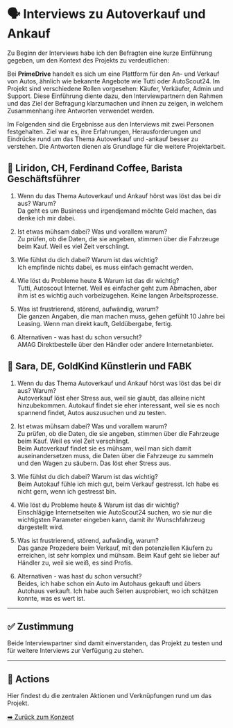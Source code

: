 # 🗣️ Interviews zu Autoverkauf und Ankauf

Zu Beginn der Interviews habe ich den Befragten eine kurze Einführung gegeben, um den Kontext des Projekts zu verdeutlichen:

Bei **PrimeDrive** handelt es sich um eine Plattform für den An- und Verkauf von Autos, ähnlich wie bekannte Angebote wie Tutti oder AutoScout24. Im Projekt sind verschiedene Rollen vorgesehen: Käufer, Verkäufer, Admin und Support. Diese Einführung diente dazu, den Interviewpartnern den Rahmen und das Ziel der Befragung klarzumachen und ihnen zu zeigen, in welchem Zusammenhang ihre Antworten verwendet werden.

Im Folgenden sind die Ergebnisse aus den Interviews mit zwei Personen festgehalten. Ziel war es, ihre Erfahrungen, Herausforderungen und Eindrücke rund um das Thema Autoverkauf und -ankauf besser zu verstehen. Die Antworten dienen als Grundlage für die weitere Projektarbeit.

## 👤 Liridon, CH, Ferdinand Coffee, Barista Geschäftsführer

1. Wenn du das Thema Autoverkauf und Ankauf hörst was löst das bei dir aus? Warum?  
   Da geht es um Business und irgendjemand möchte Geld machen, das denke ich mir dabei.

2. Ist etwas mühsam dabei? Was und vorallem warum?  
   Zu prüfen, ob die Daten, die sie angeben, stimmen über die Fahrzeuge beim Kauf. Weil es viel Zeit verschlingt.

3. Wie fühlst du dich dabei? Warum ist das wichtig?  
   Ich empfinde nichts dabei, es muss einfach gemacht werden.

4. Wie löst du Probleme heute & Warum ist das dir wichtig?  
   Tutti, Autoscout Internet. Weil es einfacher geht zum Abmachen, aber ihm ist es wichtig auch vorbeizugehen. Keine langen Arbeitsprozesse.

5. Was ist frustrierend, störend, aufwändig, warum?  
   Die ganzen Angaben, die man machen muss, gehen gefühlt 10 Jahre bei Leasing. Wenn man direkt kauft, Geldübergabe, fertig.

6. Alternativen - was hast du schon versucht?  
   AMAG Direktbestelle über den Händler oder andere Internetanbieter.

## 👤 Sara, DE, GoldKind Künstlerin und FABK

1. Wenn du das Thema Autoverkauf und Ankauf hörst was löst das bei dir aus? Warum?  
   Autoverkauf löst eher Stress aus, weil sie glaubt, das alleine nicht hinzubekommen. Autokauf findet sie eher interessant, weil sie es noch spannend findet, Autos auszusuchen und zu testen.

2. Ist etwas mühsam dabei? Was und vorallem warum?  
   Zu prüfen, ob die Daten, die sie angeben, stimmen über die Fahrzeuge beim Kauf. Weil es viel Zeit verschlingt.  
   Beim Autoverkauf findet sie es mühsam, weil man sich damit auseinandersetzen muss, die Daten über die Fahrzeuge zu sammeln und den Wagen zu säubern. Das löst eher Stress aus.

3. Wie fühlst du dich dabei? Warum ist das wichtig?  
   Beim Autokauf fühle ich mich gut, beim Verkauf gestresst. Ich habe es nicht gern, wenn ich gestresst bin.

4. Wie löst du Probleme heute & Warum ist das dir wichtig?  
   Einschlägige Internetseiten wie AutoScout24 suchen, wo sie nur die wichtigsten Parameter eingeben kann, damit ihr Wunschfahrzeug dargestellt wird.

5. Was ist frustrierend, störend, aufwändig, warum?  
   Das ganze Prozedere beim Verkauf, mit den potenziellen Käufern zu erreichen, ist sehr komplex und mühsam. Beim Kauf geht sie lieber auf Händler zu, weil sie weiß, es sind Profis.

6. Alternativen - was hast du schon versucht?  
   Beides, ich habe schon ein Auto im Autohaus gekauft und übers Autohaus verkauft. Ich habe auch Seiten ausprobiert, wo ich schätzen konnte, was es wert ist.

---

## ✅ Zustimmung

Beide Interviewpartner sind damit einverstanden, das Projekt zu testen und für weitere Interviews zur Verfügung zu stehen.

---

## 🚀 Actions

Hier findest du die zentralen Aktionen und Verknüpfungen rund um das Projekt.

[➡️ Zurück zum Konzept](../Konzept.md#interviews)
